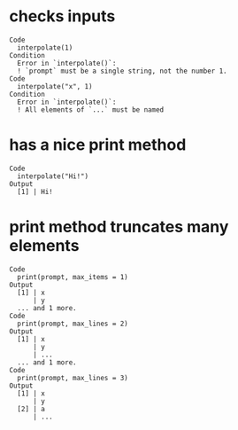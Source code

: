 # checks inputs

    Code
      interpolate(1)
    Condition
      Error in `interpolate()`:
      ! `prompt` must be a single string, not the number 1.
    Code
      interpolate("x", 1)
    Condition
      Error in `interpolate()`:
      ! All elements of `...` must be named

# has a nice print method

    Code
      interpolate("Hi!")
    Output
      [1] | Hi!

# print method truncates many elements

    Code
      print(prompt, max_items = 1)
    Output
      [1] | x
          | y
      ... and 1 more.
    Code
      print(prompt, max_lines = 2)
    Output
      [1] | x
          | y
          | ...
      ... and 1 more.
    Code
      print(prompt, max_lines = 3)
    Output
      [1] | x
          | y
      [2] | a
          | ...

